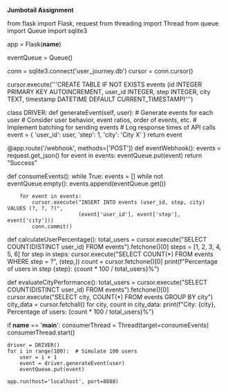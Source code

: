 **Jumbotail Assignment**

from flask import Flask, request
from threading import Thread
from queue import Queue
import sqlite3

app = Flask(__name__)

eventQueue = Queue()

conn = sqlite3.connect('user_journey.db')
cursor = conn.cursor()

cursor.execute('''CREATE TABLE IF NOT EXISTS events
                  (id INTEGER PRIMARY KEY AUTOINCREMENT,
                  user_id INTEGER,
                  step INTEGER,
                  city TEXT,
                  timestamp DATETIME DEFAULT CURRENT_TIMESTAMP)''')

class DRIVER:
    def generateEvent(self, user):
        # Generate events for each user
        # Consider user behavior, event ratios, order of events, etc.
        # Implement batching for sending events
        # Log response times of API calls
        event = {
            'user_id': user,
            'step': 1,
            'city': 'City X'
        }
        return event

@app.route('/webhook', methods=['POST'])
def eventWebhook():
    events = request.get_json()
    for event in events:
        eventQueue.put(event)
    return "Success"

def consumeEvents():
    while True:
        events = []
        while not eventQueue.empty():
            events.append(eventQueue.get())
        
        for event in events:
            cursor.execute("INSERT INTO events (user_id, step, city) VALUES (?, ?, ?)",
                           (event['user_id'], event['step'], event['city']))
            conn.commit()

def calculateUserPercentage():
    total_users = cursor.execute("SELECT COUNT(DISTINCT user_id) FROM events").fetchone()[0]
    steps = [1, 2, 3, 4, 5, 6]
    for step in steps:
        cursor.execute("SELECT COUNT(*) FROM events WHERE step = ?", (step,))
        count = cursor.fetchone()[0]
        print(f"Percentage of users in step {step}: {count * 100 / total_users}%")

def evaluateCityPerformance():
    total_users = cursor.execute("SELECT COUNT(DISTINCT user_id) FROM events").fetchone()[0]
    cursor.execute("SELECT city, COUNT(*) FROM events GROUP BY city")
    city_data = cursor.fetchall()
    for city, count in city_data:
        print(f"City: {city}, Percentage of users: {count * 100 / total_users}%")

if __name__ == '__main__':
    consumerThread = Thread(target=consumeEvents)
    consumerThread.start()
    
    driver = DRIVER()
    for i in range(100):  # Simulate 100 users
        user = i + 1
        event = driver.generateEvent(user)
        eventQueue.put(event)
    
    app.run(host='localhost', port=8888)
